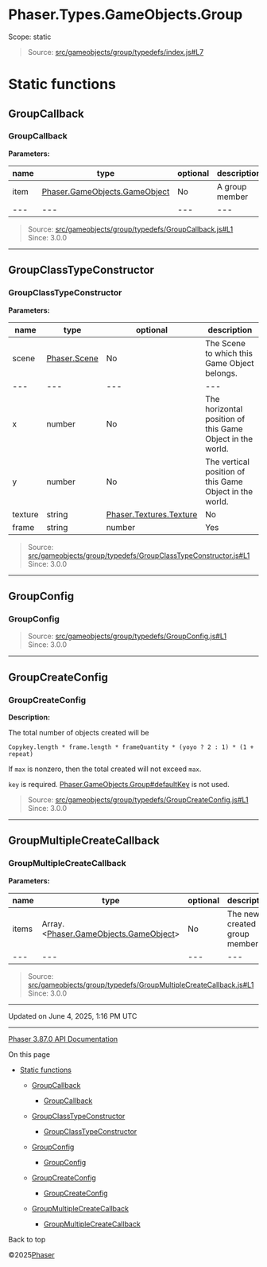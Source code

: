 # Phaser.Types.GameObjects.Group

Scope:
static

> Source: [src/gameobjects/group/typedefs/index.js#L7](https://github.com/phaserjs/phaser/blob/v3.87.0/src/gameobjects/group/typedefs/index.js#L7)

# Static functions

## GroupCallback

### GroupCallback

**Parameters:**

| name | type | optional | description |
| --- | --- | --- | --- |
| item | [Phaser.GameObjects.GameObject](../class/gameobjects-gameobject.md) | No | A group member |
| --- | --- | --- | --- |

> Source: [src/gameobjects/group/typedefs/GroupCallback.js#L1](https://github.com/phaserjs/phaser/blob/v3.87.0/src/gameobjects/group/typedefs/GroupCallback.js#L1)  
> Since: 3.0.0

---

## GroupClassTypeConstructor

### GroupClassTypeConstructor

**Parameters:**

| name | type | optional | description |
| --- | --- | --- | --- |
| scene | [Phaser.Scene](../class/scene.md) | No | The Scene to which this Game Object belongs. |
| --- | --- | --- | --- |
| x | number | No | The horizontal position of this Game Object in the world. |
| y | number | No | The vertical position of this Game Object in the world. |
| texture | string | [Phaser.Textures.Texture](../class/textures-texture.md) | No | The key, or instance of the Texture this Game Object will use to render with, as stored in the Texture Manager. |
| frame | string | number | Yes | An optional frame from the Texture this Game Object is rendering with. |

> Source: [src/gameobjects/group/typedefs/GroupClassTypeConstructor.js#L1](https://github.com/phaserjs/phaser/blob/v3.87.0/src/gameobjects/group/typedefs/GroupClassTypeConstructor.js#L1)  
> Since: 3.0.0

---

## GroupConfig

### GroupConfig

> Source: [src/gameobjects/group/typedefs/GroupConfig.js#L1](https://github.com/phaserjs/phaser/blob/v3.87.0/src/gameobjects/group/typedefs/GroupConfig.js#L1)  
> Since: 3.0.0

---

## GroupCreateConfig

### GroupCreateConfig

**Description:**

The total number of objects created will be

```
Copykey.length * frame.length * frameQuantity * (yoyo ? 2 : 1) * (1 + repeat)

```

If `max` is nonzero, then the total created will not exceed `max`.

`key` is required. [Phaser.GameObjects.Group#defaultKey](../class/gameobjects-group.md) is not used.

> Source: [src/gameobjects/group/typedefs/GroupCreateConfig.js#L1](https://github.com/phaserjs/phaser/blob/v3.87.0/src/gameobjects/group/typedefs/GroupCreateConfig.js#L1)  
> Since: 3.0.0

---

## GroupMultipleCreateCallback

### GroupMultipleCreateCallback

**Parameters:**

| name | type | optional | description |
| --- | --- | --- | --- |
| items | Array.<[Phaser.GameObjects.GameObject](../class/gameobjects-gameobject.md)> | No | The newly created group members |
| --- | --- | --- | --- |

> Source: [src/gameobjects/group/typedefs/GroupMultipleCreateCallback.js#L1](https://github.com/phaserjs/phaser/blob/v3.87.0/src/gameobjects/group/typedefs/GroupMultipleCreateCallback.js#L1)  
> Since: 3.0.0

---

Updated on June 4, 2025, 1:16 PM UTC

---

[Phaser 3.87.0 API Documentation](../../index.md)

On this page

* [Static functions](#static-functions)

  + [GroupCallback](#groupcallback)

    - [GroupCallback](#groupcallback-1)
  + [GroupClassTypeConstructor](#groupclasstypeconstructor)

    - [GroupClassTypeConstructor](#groupclasstypeconstructor-1)
  + [GroupConfig](#groupconfig)

    - [GroupConfig](#groupconfig-1)
  + [GroupCreateConfig](#groupcreateconfig)

    - [GroupCreateConfig](#groupcreateconfig-1)
  + [GroupMultipleCreateCallback](#groupmultiplecreatecallback)

    - [GroupMultipleCreateCallback](#groupmultiplecreatecallback-1)

Back to top

©2025[Phaser](https://docs.phaser.io)